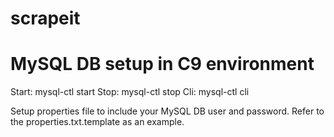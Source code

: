 # scrapeit

# MySQL DB setup in C9 environment

Start:  mysql-ctl start
Stop:   mysql-ctl stop
Cli:    mysql-ctl cli

Setup properties file to include your MySQL DB user and password.  Refer to the properties.txt.template as an example.